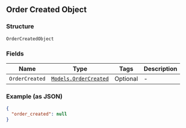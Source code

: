 ## Order Created Object

### Structure

`OrderCreatedObject`

### Fields

| Name | Type | Tags | Description |
|  --- | --- | --- | --- |
| `OrderCreated` | [`Models.OrderCreated`](/doc/models/order-created.md) | Optional | - |

### Example (as JSON)

```json
{
  "order_created": null
}
```

